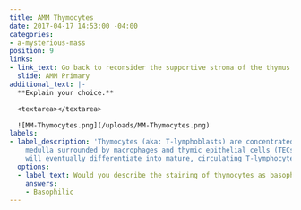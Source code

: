 ```yaml
---
title: AMM Thymocytes
date: 2017-04-17 14:53:00 -04:00
categories:
- a-mysterious-mass
position: 9
links:
- link_text: Go back to reconsider the supportive stroma of the thymus
  slide: AMM Primary
additional_text: |-
  **Explain your choice.**

  <textarea></textarea>

  ![MM-Thymocytes.png](/uploads/MM-Thymocytes.png)
labels:
- label_description: 'Thymocytes (aka: T-lymphoblasts) are concentrated in the thymic
    medulla surrounded by macrophages and thymic epithelial cells (TECs). Thymocytes
    will eventually differentiate into mature, circulating T-lymphocytes.'
  options:
  - label_text: Would you describe the staining of thymocytes as basophilic or eosinophilic?
    answers:
    - Basophilic
---
```


